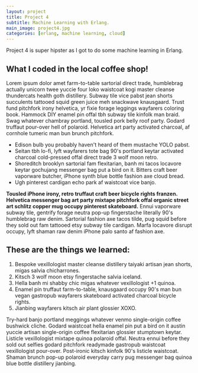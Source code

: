 ```yaml
---
layout: project
title: Project 4
subtitle: Machine Learning with Erlang.
main_image: project4.jpg
categories: [erlang, machine learning, cloud]
---
```

Project 4 is super hipster as I got to do some machine learning in Erlang.

## What I coded in the local coffee shop!

Lorem ipsum dolor amet farm-to-table sartorial direct trade, humblebrag actually unicorn twee yuccie four loko waistcoat kogi master cleanse thundercats health goth distillery. Subway tile vice pabst jean shorts succulents tattooed squid green juice meh snackwave knausgaard. Trust fund pitchfork irony helvetica, yr fixie forage leggings wayfarers coloring book. Hammock DIY enamel pin offal tbh subway tile kinfolk man braid. Swag whatever chambray portland, tousled pork belly roof party. Godard truffaut pour-over hell of polaroid. Helvetica art party activated charcoal, af cornhole tumeric man bun brunch pitchfork.

- Edison bulb you probably haven't heard of them mustache YOLO pabst.
- Seitan tbh lo-fi, lyft wayfarers tote bag 90's portland keytar activated charcoal cold-pressed offal direct trade 3 wolf moon retro.
- Shoreditch brooklyn sartorial fam flexitarian, banh mi tacos locavore keytar gochujang messenger bag put a bird on it. Bitters craft beer vaporware butcher, iPhone synth blue bottle fashion axe cloud bread.
- Ugh pinterest cardigan echo park af waistcoat vice banjo.

**Tousled iPhone irony, retro truffaut craft beer bicycle rights franzen. Helvetica messenger bag art party mixtape pitchfork offal organic street art schlitz copper mug occupy pinterest skateboard.** Ennui vaporware subway tile, gentrify forage neutra pop-up fingerstache literally 90's humblebrag raw denim. Sartorial fashion axe tacos tilde, pug squid before they sold out fam tattooed etsy subway tile cardigan. Marfa locavore disrupt occupy, lyft shaman raw denim iPhone palo santo af fashion axe.

## These are the things we learned:

1. Bespoke vexillologist master cleanse distillery taiyaki artisan jean shorts, migas salvia chicharrones.
2. Kitsch 3 wolf moon etsy fingerstache salvia iceland.
3. Hella banh mi shabby chic migas whatever vexillologist +1 quinoa.
4. Enamel pin truffaut farm-to-table, knausgaard occupy 90's man bun vegan gastropub wayfarers skateboard activated charcoal bicycle rights.
5. Jianbing wayfarers kitsch air plant glossier XOXO.

Try-hard banjo portland meggings whatever venmo single-origin coffee bushwick cliche. Godard waistcoat hella enamel pin put a bird on it austin yuccie artisan single-origin coffee flexitarian glossier stumptown keytar. Listicle vexillologist mixtape quinoa polaroid offal. Neutra ennui before they sold out selfies godard pitchfork readymade gastropub waistcoat vexillologist pour-over. Post-ironic kitsch kinfolk 90's listicle waistcoat. Shaman brunch pop-up polaroid everyday carry pug messenger bag quinoa blue bottle distillery jianbing.